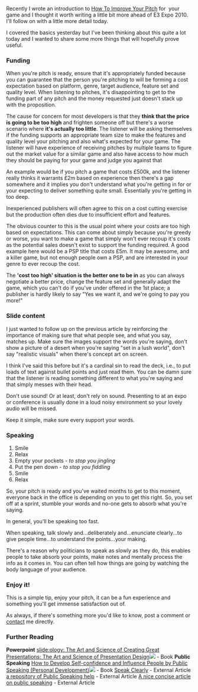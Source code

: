 
Recently I wrote an introduction to [How To Improve Your
Pitch](/2010/06/improve-pitch.html) for  your game and I thought it
worth writing a little bit more ahead of E3 Expo 2010. I'll follow on
with a little more detail today.

I covered the basics yesterday but I've been thinking about this quite
a lot today and I wanted to share some more things that will hopefully
prove useful.

<!-- more -->

### Funding

When you're pitch is ready, ensure that it's appropriately funded
because you can guarantee that the person you're pitching to will be
forming a cost expectation based on platform, genre, target audience,
feature set and quality level. When listening to pitches, it's
disappointing to get to the funding part of any pitch and the money
requested just doesn't stack up with the proposition.

The cause for concern for most developers is that they **think that the
price is going to be too high** and frighten someone off but there's a
worse scenario where **it's actually too little**. The listener will be
asking themselves if the funding supports an appropriate team size to
make the features and quality level your pitching and also what's
expected for your game. The listener will have experience of receiving
pitches by multiple teams to figure out the market value for a similar
game and also have access to how much they should be paying for your
game and judge you against that

An example would be if you pitch a game that costs £500k, and the
listener really thinks it warrants £2m based on experience then there's
a gap somewhere and it implies you don't understand what you're getting
in for or your expecting to deliver something quite small. Essentially
you're getting in too deep.

Inexperienced publishers will often agree to this on a cost cutting
exercise but the production often dies due to insufficient effort and
features.

The obvious counter to this is the usual point where your costs are too
high based on expectations. This can come about simply because you're
greedy or worse, you want to make a game that simply won't ever recoup
it's costs as the potential sales doesn't exist to support the funding
required. A good example here would be a PSP title that costs £5m. It
may be awesome, and a killer game, but not enough people own a PSP, and
are interested in your genre to ever recoup the cost.

The **'cost too high' situation is the better one to be in** as you can
always negotiate a better price, change the feature set and generally
adapt the game, which you can't do if you've under offered in the 1st
place; a publisher is hardly likely to say "Yes we want it, and we're
going to pay you more!"

### Slide content

I just wanted to follow up on the previous article by reinforcing the
importance of making sure that what people see, and what you say,
matches up. Make sure the images support the words you're saying, don't
show a picture of a desert when you're saying "set in a lush world",
don't say "realistic visuals" when there's concept art on screen.

I think I've said this before but it's a cardinal sin to read the deck,
i.e., to put loads of text against bullet points and just read them. You
can be damn sure that the listener is reading something different to
what you're saying and that simply messes with their head.

Don't use sound! Or at least, don't rely on sound. Presenting to at an
expo or conference is usually done in a loud noisy environment so your
lovely audio will be missed.

Keep it simple, make sure every support your words.

### Speaking

1.  Smile
2.  Relax
3.  Empty your pockets - _to stop you jingling_
4.  Put the pen down - _to stop you fiddling_
5.  Smile
6.  Relax

So, your pitch is ready and you've waited months to get to this moment,
everyone back in the office is depending on you to get this right. So,
you set off at a sprint, stumble your words and no-one gets to absorb
what you're saying.

In general, you'll be speaking too fast.

When speaking, talk slowly and...deliberately and...enunciate
clearly...to give people time...to understand the points...your making.

There's a reason why politicians to speak as slowly as they do, this
enables people to take absorb your points, make notes and mentally
process the info as it comes in. You can often tell how things are going
by watching the body language of your audience.

### Enjoy it!

This is a simple tip, enjoy your pitch, it can be a fun experience and
something you'll get immense satisfaction out of.

As always, if there's something more you'd like to know, post a comment
or [contact](/contact) me directly.

### Further Reading

**Powerpoint**
[slide:ology: The Art and Science of Creating Great
Presentations: The Art and Science of Presentation
Design](http://www.amazon.co.uk/gp/product/0596522347?ie=UTF8&tag=gamedevelcons-21&linkCode=as2&camp=1634&creative=19450&creativeASIN=0596522347)![](/assets/ir?t=gamedevelcons-21&l=as2&o=2&a=0596522347) -
Book
**Public Speaking**
[How to Develop Self-confidence and Influence People by Public Speaking
(Personal
Development)](http://www.amazon.co.uk/gp/product/0749305797?ie=UTF8&tag=gamedevelcons-21&linkCode=as2&camp=1634&creative=19450&creativeASIN=0749305797)![](/assets/ir?t=gamedevelcons-21&l=as2&o=2&a=0749305797) -
Book
[Speak Clearly](http://www.wikihow.com/Speak-Clearly) - External
Article
[a repository of Public Speaking
help](http://www.wikihow.com/Speak-Clearly) - External Article
[A nice concise article on public
speaking](http://www.ehow.co.uk/way_5188340_presentation-tips-public-speaking.html) - External Article
